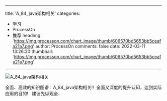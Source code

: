 
---
title: 'A_84_java架构相关'
categories: 
 - 学习
 - ProcessOn
 - 推荐
headimg: 'https://img.processon.com/chart_image/thumb/606570bd5653bb5ceafa21a7.png'
author: ProcessOn
comments: false
date: 2022-03-11 13:26:20
thumbnail: 'https://img.processon.com/chart_image/thumb/606570bd5653bb5ceafa21a7.png'
---

<div>   
<img class="thumb" alt="A_84_java架构相关" src="https://img.processon.com/chart_image/thumb/606570bd5653bb5ceafa21a7.png" referrerpolicy="no-referrer">
<p>全面、高效的知识图谱：A_84_java架构相关!!
 全面又深度的提升认知，达到实际应用的目的!
  建议先纵观全..</p>  
</div>
            